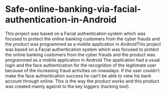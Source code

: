 # Safe-online-banking-via-facial-authentication-in-Android
This project was based on a Facial authentication system which was focused to protect the online banking customers from the cyber frauds and the product was programmed as a mobile application in AndroidThis project was based on a Facial authentication system which was focused to protect the online banking customers from the cyber frauds and the product was programmed as a mobile application in Android
The application had a usual login and the face authentication for the recognition of the legitimate user because of the increasing fraud activities on nowadays.
If the user couldn’t make the face authentication success he can’t be able to view his bank account through online. 
This is the way the product works and this product was created mainly against to the key loggers (hacking tool).
